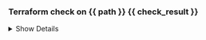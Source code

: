 ### Terraform check on {{ path }} {{ check_result }}

<details><summary>Show Details</summary>

#### Terraform Init 🏗`{{ init_result }}` 
#### Terraform Format and Style 🖌`{{ fmt_result }}`
#### Terraform Validation 🤖`{{ validate_result }}`
#### Terraform Plan 📖`{{ plan_result }}`{{ plan_msg }}

<details><summary>Show Plan</summary>

```terraform {{ refresh_output }}{{ plan_output }}
```

</details>

</details>
